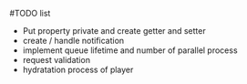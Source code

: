 #TODO list

* Put property private and create getter and setter
* create / handle notification
* implement queue lifetime and number of parallel process
* request validation
* hydratation process of player

